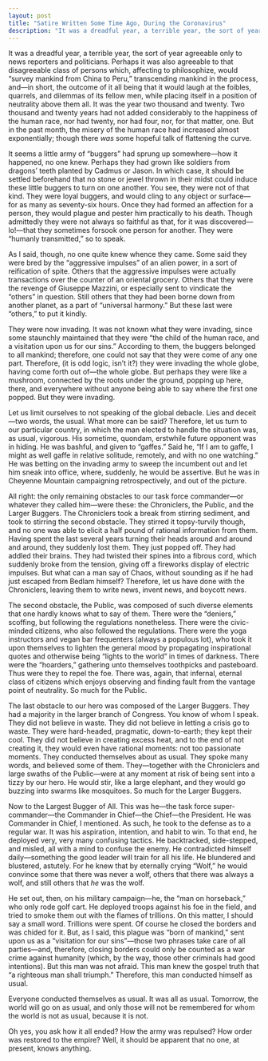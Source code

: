 ```yaml
---
layout: post
title: "Satire Written Some Time Ago, During the Coronavirus"
description: "It was a dreadful year, a terrible year, the sort of year agreeable only to news reporters and politicians..."
---
```


It was a dreadful year, a terrible year, the sort of year agreeable only to news reporters and politicians. Perhaps it was also agreeable to that disagreeable class of persons which, affecting to philosophize, would “survey mankind from China to Peru,” transcending mankind in the process, and—in short, the outcome of it all being that it would laugh at the foibles, quarrels, and dilemmas of its fellow men, while placing itself in a position of neutrality above them all. It was the year two thousand and twenty. Two thousand and twenty years had not added considerably to the happiness of the human race, nor had twenty, nor had four, nor, for that matter, one. But in the past month, the misery of the human race had increased almost exponentially; though there _was_ some hopeful talk of flattening the curve.

It seems a little army of “buggers” had sprung up somewhere—how it happened, no one knew. Perhaps they had grown like soldiers from dragons’ teeth planted by Cadmus or Jason. In which case, it should be settled beforehand that no stone or jewel thrown in their midst could induce these little buggers to turn on one another. You see, they were not of that kind. They were loyal buggers, and would cling to any object or surface—for as many as seventy-six hours. Once they had formed an affection for a person, they would plague and pester him practically to his death. Though admittedly they were not always so faithful as that, for it was discovered—lo!—that they sometimes forsook one person for another. They were “humanly transmitted,” so to speak.

As I said, though, no one quite knew whence they came. Some said they were bred by the “aggressive impulses” of an alien power, in a sort of reification of spite. Others that the aggressive impulses were actually transactions over the counter of an oriental grocery. Others that they were the revenge of Giuseppe Mazzini, or especially sent to vindicate the “others” in question. Still others that they had been borne down from another planet, as a part of “universal harmony.” But these last were “others,” to put it kindly.

They were now invading. It was not known what they were invading, since some staunchly maintained that they were “the child of the human race, and a visitation upon us for our sins.” According to them, the buggers belonged to all mankind; therefore, one could not say that they were come of any one part. Therefore, (it is odd logic, isn’t it?) they were invading the whole globe, having come forth out of—the whole globe. But perhaps they were like a mushroom, connected by the roots under the ground, popping up here, there, and everywhere without anyone being able to say where the first one popped. But they were invading.

Let us limit ourselves to not speaking of the global debacle. Lies and deceit—two words, the usual. What more can be said? Therefore, let us turn to our particular country, in which the man elected to handle the situation was, as usual, vigorous. His sometime, quondam, erstwhile future opponent was in hiding. He was bashful, and given to “gaffes.” Said he, “If I am to gaffe, I might as well gaffe in relative solitude, remotely, and with no one watching.” He was betting on the invading army to sweep the incumbent out and let him sneak into office, where, suddenly, he would be assertive. But he was in Cheyenne Mountain campaigning retrospectively, and out of the picture.

All right: the only remaining obstacles to our task force commander—or whatever they called him—were these: the Chroniclers, the Public, and the Larger Buggers. The Chroniclers took a break from stirring sediment, and took to stirring the second obstacle. They stirred it topsy-turvily though, and no one was able to elicit a half pound of rational information from them. Having spent the last several years turning their heads around and around and around, they suddenly lost them. They just popped off. They had addled their brains. They had twisted their spines into a fibrous cord, which suddenly broke from the tension, giving off a fireworks display of electric impulses. But what can a man say of Chaos, without sounding as if he had just escaped from Bedlam himself? Therefore, let us have done with the Chroniclers, leaving them to write news, invent news, and boycott news.

The second obstacle, the Public, was composed of such diverse elements that one hardly knows what to say of them. There were the “deniers,” scoffing, but following the regulations nonetheless. There were the civic-minded citizens, who also followed the regulations. There were the yoga instructors and vegan bar frequenters (always a populous lot), who took it upon themselves to lighten the general mood by propagating inspirational quotes and otherwise being “lights to the world” in times of darkness. There were the “hoarders,” gathering unto themselves toothpicks and pasteboard. Thus were they to repel the foe. There was, again, that infernal, eternal class of citizens which enjoys observing and finding fault from the vantage point of neutrality. So much for the Public.

The last obstacle to our hero was composed of the Larger Buggers. They had a majority in the larger branch of Congress. You know of whom I speak. They did not believe in waste. They did not believe in letting a crisis go to waste. They were hard-headed, pragmatic, down-to-earth; they kept their cool. They did not believe in creating excess heat, and to the end of not creating it, they would even have rational moments: not too passionate moments. They conducted themselves about as usual. They spoke many words, and believed some of them. They—together with the Chroniclers and large swaths of the Public—were at any moment at risk of being sent into a tizzy by our hero. He would stir, like a large elephant, and they would go buzzing into swarms like mosquitoes. So much for the Larger Buggers.

Now to the Largest Bugger of All. This was he—the task force super-commander—the Commander in Chief—the Chief—the President. He was Commander in Chief, I mentioned. As such, he took to the defense as to a regular war. It was his aspiration, intention, and habit to win. To that end, he deployed very, very many confusing tactics. He backtracked, side-stepped, and misled, all with a mind to confuse the enemy. He contradicted himself daily—something the good leader will train for all his life. He blundered and blustered, astutely. For he knew that by eternally crying “Wolf,” he would convince some that there was never a wolf, others that there was always a wolf, and still others that _he_ was the wolf.

He set out, then, on his military campaign—he, the “man on horseback,” who only rode golf cart. He deployed troops against his foe in the field, and tried to smoke them out with the flames of trillions. On this matter, I should say a small word. Trillions were spent. Of course he closed the borders and was chided for it. But, as I said, this plague was “born of mankind,” sent upon us as a “visitation for our sins”—those two phrases take care of all parties—and, therefore, closing borders could only be counted as a war crime against humanity (which, by the way, those other criminals had good intentions). But this man was not afraid. This man knew the gospel truth that “a righteous man shall triumph.” Therefore, this man conducted himself as usual.

Everyone conducted themselves as usual. It was all as usual. Tomorrow, the world will go on as usual, and only those will not be remembered for whom the world is not as usual, because it is not.

Oh yes, you ask how it all ended? How the army was repulsed? How order was restored to the empire? Well, it should be apparent that no one, at present, knows anything.
